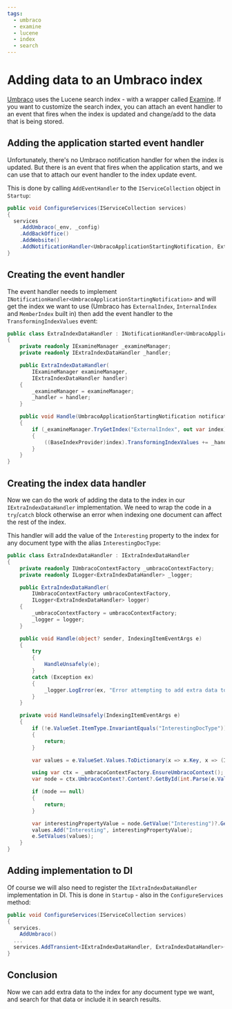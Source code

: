 ```yaml
---
tags:
  - umbraco
  - examine
  - lucene
  - index
  - search
---
```


# Adding data to an Umbraco index

[Umbraco](https://umbraco.com/) uses the Lucene search index - with a wrapper called [Examine](https://shazwazza.github.io/Examine/). If you want to customize the search index, you can attach an event handler to an event that fires when the index is updated and change/add to the data that is being stored.

## Adding the application started event handler

Unfortunately, there's no Umbraco notification handler for when the index is updated. But there is an event that fires when the application starts, and we can use that to attach our event handler to the index update event.

This is done by calling `AddEventHandler` to the `IServiceCollection` object in `Startup`:

```csharp
public void ConfigureServices(IServiceCollection services)
{
  services
    .AddUmbraco(_env, _config)
    .AddBackOffice()
    .AddWebsite()
    .AddNotificationHandler<UmbracoApplicationStartingNotification, ExtraIndexDataHandler>()
}
```

## Creating the event handler

The event handler needs to implement `INotificationHandler<UmbracoApplicationStartingNotification>` and will get the index we want to use (Umbraco has `ExternalIndex`, `InternalIndex` and `MemberIndex` built in) then add the event handler to the `TransformingIndexValues` event:

```csharp
public class ExtraIndexDataHandler : INotificationHandler<UmbracoApplicationStartingNotification>
{
    private readonly IExamineManager _examineManager;
    private readonly IExtraIndexDataHandler _handler;

    public ExtraIndexDataHandler(
        IExamineManager examineManager,
        IExtraIndexDataHandler handler)
    {
        _examineManager = examineManager;
        _handler = handler;
    }

    public void Handle(UmbracoApplicationStartingNotification notification)
    {
        if (_examineManager.TryGetIndex("ExternalIndex", out var index))
        {
            ((BaseIndexProvider)index).TransformingIndexValues += _handler.Handle;
        }
    }
}
```

## Creating the index data handler

Now we can do the work of adding the data to the index in our `IExtraIndexDataHandler` implementation. We need to wrap the code in a `try`/`catch` block otherwise an error when indexing one document can affect the rest of the index.

This handler will add the value of the `Interesting` property to the index for any document type with the alias `InterestingDocType`:

```csharp
public class ExtraIndexDataHandler : IExtraIndexDataHandler
{
    private readonly IUmbracoContextFactory _umbracoContextFactory;
    private readonly ILogger<ExtraIndexDataHandler> _logger;

    public ExtraIndexDataHandler(
        IUmbracoContextFactory umbracoContextFactory,
        ILogger<ExtraIndexDataHandler> logger)
    {
        _umbracoContextFactory = umbracoContextFactory;
        _logger = logger;
    }

    public void Handle(object? sender, IndexingItemEventArgs e)
    {
        try
        {
            HandleUnsafely(e);
        }
        catch (Exception ex)
        {
            _logger.LogError(ex, "Error attempting to add extra data to index while processing nodeId {nodeId}", e.ValueSet.Id);
        }
    }

    private void HandleUnsafely(IndexingItemEventArgs e)
    {
        if (!e.ValueSet.ItemType.InvariantEquals("InterestingDocType"))
        {
            return;
        }

        var values = e.ValueSet.Values.ToDictionary(x => x.Key, x => (IEnumerable<object>)x.Value);

        using var ctx = _umbracoContextFactory.EnsureUmbracoContext();
        var node = ctx.UmbracoContext?.Content?.GetById(int.Parse(e.ValueSet.Id));

        if (node == null)
        {
            return;
        }

        var interestingPropertyValue = node.GetValue("Interesting")?.GetValue();
        values.Add("Interesting", interestingPropertyValue);
        e.SetValues(values);
    }
}
```

## Adding implementation to DI

Of course we will also need to register the `IExtraIndexDataHandler` implementation in DI. This is done in `Startup` - also in the `ConfigureServices` method:

```csharp
public void ConfigureServices(IServiceCollection services)
{
  services.
    AddUmbraco()
  ...
  services.AddTransient<IExtraIndexDataHandler, ExtraIndexDataHandler>();
}

```

## Conclusion

Now we can add extra data to the index for any document type we want, and search for that data or include it in search results.
